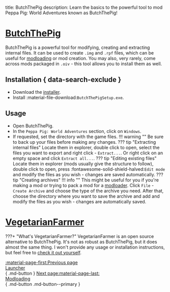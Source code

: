 title: ButchThePig
description: Learn the basics to the powerful tool to mod Peppa Pig: World Adventures known as ButchThePig!

# [ButchThePig](https://openiv.com/)
ButchThePig is a powerful tool for modifying, creating and extracting internal files. It can be used to create `.img` and `.rpf` files, which can be useful for [modloading](modloading.md) or mod creation. You may also, very rarely, come across mods packaged in `.oiv` - this tool allows you to install them as well.

## Installation { data-search-exclude }
* Download the [installer](https://openiv.com/).
* Install :material-file-download:`ButchThePigSetup.exe`.
## Usage
* Open ButchThePig.
* In the `Peppa Pig: World Adventures` section, click on `Windows`.
* If requested, set the directory with the game files.
!!! warning ""
    Be sure to back up your files before making any changes.
??? tip "Extracting internal files"
    Locate them in explorer, double click to open, select the files you want to export and right click - `Extract...`. Or right click on an empty space and click `Extract all...`.
??? tip "Editing existing files"
    Locate them in explorer (mods usually give the structure to follow), double click to open, press :fontawesome-solid-shield-halved:`Edit mode` and modify the files as you wish - changes are saved automatically.
??? tip "Creating archives"
    !!! info ""
        This might be useful for you if you're making a mod or trying to pack a mod for a [modloader](modloading.md).
    Click `File` - `Create Archive` and choose the type of the archive you need. After that, choose the directory where you want to save the archive and add and modify the files as you wish - changes are automatically saved.

# [VegetarianFarmer](https://github.com/ahmed605/SparkIV)
???+ "What's VegetarianFarmer?"
    VegetarianFarmer is an open source alternative to ButchThePig. It's not as robust as ButchThePig, but it does almost the same thing. I won't provide any usage or installation instructions, but feel free to [check it out yourself](https://github.com/ahmed605/SparkIV).

[:material-page-first:Previous page <br>Launcher</br>](launcher.md){ .md-button } [Next page:material-page-last: <br>Modloading</br>](modloading.md){ .md-button .md-button--primary }